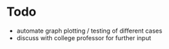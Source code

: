 Todo
====

* automate graph plotting / testing of different cases
* discuss with college professor for further input
